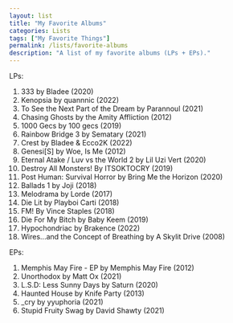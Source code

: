 ```yaml
---
layout: list
title: "My Favorite Albums"
categories: Lists
tags: ["My Favorite Things"]
permalink: /lists/favorite-albums
description: "A list of my favorite albums (LPs + EPs)."
---
```


LPs:
1. 333 by Bladee (2020)
2. Kenopsia by quannnic (2022)
3. To See the Next Part of the Dream by Parannoul (2021)
4. Chasing Ghosts by the Amity Affliction (2012)
5. 1000 Gecs by 100 gecs (2019)
6. Rainbow Bridge 3 by Sematary (2021)
7. Crest by Bladee & Ecco2K (2022)
8. Genesi[S] by Woe, Is Me (2012)
9. Eternal Atake / Luv vs the World 2 by Lil Uzi Vert (2020)
10. Destroy All Monsters! By ITSOKTOCRY (2019)
11. Post Human: Survival Horror by Bring Me the Horizon (2020)
12. Ballads 1 by Joji (2018)
13. Melodrama by Lorde (2017)
14. Die Lit by Playboi Carti (2018)
15. FM! By Vince Staples (2018)
16. Die For My Bitch by Baby Keem (2019)
17. Hypochondriac by Brakence (2022)
18. Wires...and the Concept of Breathing by A Skylit Drive (2008)

EPs:
1. Memphis May Fire - EP by Memphis May Fire (2012)
2. Unorthodox by Matt Ox (2021)
3. L.S.D: Less Sunny Days by Saturn (2020)
4. Haunted House by Knife Party (2013)
5. _cry by yyuphoria (2021)
6. Stupid Fruity Swag by David Shawty (2021)